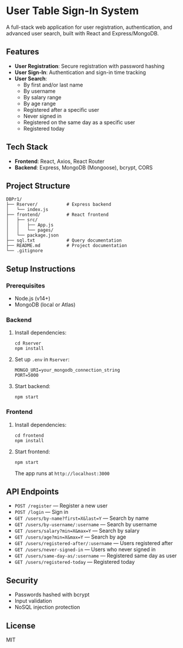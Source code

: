 
# User Table Sign-In System

A full-stack web application for user registration, authentication, and advanced user search, built with React and Express/MongoDB.

## Features

- **User Registration**: Secure registration with password hashing
- **User Sign-In**: Authentication and sign-in time tracking
- **User Search**:
  - By first and/or last name
  - By username
  - By salary range
  - By age range
  - Registered after a specific user
  - Never signed in
  - Registered on the same day as a specific user
  - Registered today

## Tech Stack

- **Frontend**: React, Axios, React Router
- **Backend**: Express, MongoDB (Mongoose), bcrypt, CORS

## Project Structure

```
DBPr1/
├── Rserver/           # Express backend
│   └── index.js
├── frontend/          # React frontend
│   ├── src/
│   │   ├── App.js
│   │   └── pages/
│   └── package.json
├── sql.txt            # Query documentation
├── README.md          # Project documentation
└── .gitignore
```

## Setup Instructions

### Prerequisites

- Node.js (v14+)
- MongoDB (local or Atlas)

### Backend

1. Install dependencies:
   ```
   cd Rserver
   npm install
   ```
2. Set up `.env` in `Rserver`:
   ```
   MONGO_URI=your_mongodb_connection_string
   PORT=5000
   ```
3. Start backend:
   ```
   npm start
   ```

### Frontend

1. Install dependencies:
   ```
   cd frontend
   npm install
   ```
2. Start frontend:
   ```
   npm start
   ```
   The app runs at `http://localhost:3000`

## API Endpoints

- `POST /register` — Register a new user
- `POST /login` — Sign in
- `GET /users/by-name?first=X&last=Y` — Search by name
- `GET /users/by-username/:username` — Search by username
- `GET /users/salary?min=X&max=Y` — Search by salary
- `GET /users/age?min=X&max=Y` — Search by age
- `GET /users/registered-after/:username` — Users registered after
- `GET /users/never-signed-in` — Users who never signed in
- `GET /users/same-day-as/:username` — Registered same day as user
- `GET /users/registered-today` — Registered today

## Security

- Passwords hashed with bcrypt
- Input validation
- NoSQL injection protection

## License

MIT
